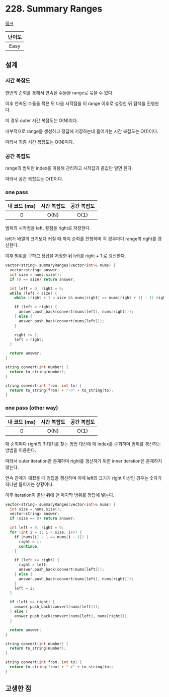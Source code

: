 # 228. Summary Ranges

[링크](https://leetcode.com/problems/summary-ranges/)

| 난이도 |
| :----: |
|  Easy  |

## 설계

### 시간 복잡도

한번의 순회를 통해서 연속된 수들을 range로 묶을 수 있다.

이후 연속된 수들을 묶은 뒤 다음 시작점을 이 range 이후로 설정한 뒤 탐색을 진행한다.

이 경우 outer 시간 복잡도는 O(N)이다.

내부적으로 range를 생성하고 정답에 저장하는데 들어가는 시간 복잡도는 O(1)이다.

따라서 최종 시간 복잡도는 O(N)이다.

### 공간 복잡도

range의 범위만 index를 이용해 관리하고 시작값과 끝값만 알면 된다.

따라서 공간 복잡도는 O(1)이다.

### one pass

| 내 코드 (ms) | 시간 복잡도 | 공간 복잡도 |
| :----------: | :---------: | :---------: |
|      0       |    O(N)     |    O(1)     |

범위의 시작점을 left, 끝점을 right로 저장한다.

left가 배열의 크기보다 커질 때 까지 순회를 진행하며 각 경우마다 range의 right를 갱신한다.

이후 범위를 구하고 정답을 저장한 뒤 left를 right + 1 로 갱신한다.

```cpp
vector<string> summaryRanges(vector<int>& nums) {
  vector<string> answer;
  int size = nums.size();
  if (0 == size) return answer;

  int left = 0, right = 0;
  while (left < size) {
    while (right + 1 < size && nums[right] == nums[right + 1] - 1) right++;

    if (left < right) {
      answer.push_back(convert(nums[left], nums[right]));
    } else {
      answer.push_back(convert(nums[left]));
    }

    right += 1;
    left = right;
  }

  return answer;
}

string convert(int number) {
  return to_string(number);
}

string convert(int from, int to) {
  return to_string(from) + "->" + to_string(to);
}
```

### one pass (other way)

| 내 코드 (ms) | 시간 복잡도 | 공간 복잡도 |
| :----------: | :---------: | :---------: |
|      0       |    O(N)     |    O(1)     |

매 순회마다 right의 최대치를 찾는 방법 대신에 매 index를 순회하며 범위를 갱신하는 방법을 이용한다.

따라서 outer iteration만 존재하며 right를 갱신하기 위한 inner iteration은 존재하지 않는다.

연속 관계가 깨졌을 때 정답을 갱신하며 이때 left의 크기가 right 이상인 경우는 숫자가 하나만 들어가는 상황이다.

이후 iteration이 끝난 뒤에 맨 마지막 범위를 정답에 넣는다.

```cpp
vector<string> summaryRanges(vector<int>& nums) {
  int size = nums.size();
  vector<string> answer;
  if (size == 0) return answer;

  int left = 0, right = 0;
  for (int i = 1; i < size; i++) {
    if (nums[i] - 1 == nums[i - 1]) {
      right = i;
      continue;
    }

    if (left >= right) {
      right = left;
      answer.push_back(convert(nums[left]));
    } else {
      answer.push_back(convert(nums[left], nums[right]));
    }
    left = i;
  }

  if (left >= right) {
    answer.push_back(convert(nums[left]));
  } else {
    answer.push_back(convert(nums[left], nums[right]));
  }

  return answer;
}

string convert(int number) {
  return to_string(number);
}

string convert(int from, int to) {
  return to_string(from) + "->" + to_string(to);
}
```

## 고생한 점
